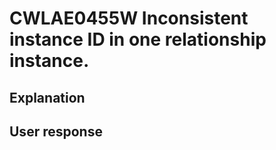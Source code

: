 # CWLAE0455W Inconsistent instance ID in one relationship instance.

## Explanation

## User response